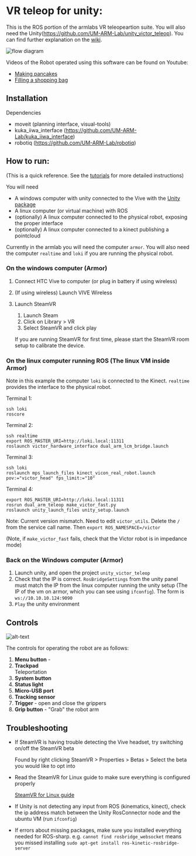 # VR teleop for unity:
This is the ROS portion of the armlabs VR teleopeartion suite. You will also need the Unity(https://github.com/UM-ARM-Lab/unity_victor_teleop).
You can find further explanation on the [wiki](https://github.com/UM-ARM-Lab/unity_victor_teleop/wiki).

![flow diagram](flow_diagram.png)

Videos of the Robot operated using this software can be found on Youtube:
- [Making pancakes](https://www.youtube.com/watch?v=EahUsJKVfw8)
- [Filling a shopping bag](https://www.youtube.com/watch?v=EvpxsqET01c)

## Installation
Dependencies
- moveit (planning interface, visual-tools)
- kuka_iiwa_interface (https://github.com/UM-ARM-Lab/kuka_iiwa_interface)
- robotiq (https://github.com/UM-ARM-Lab/robotiq)


## How to run:
(This is a quick reference. See the [tutorials](https://github.com/UM-ARM-Lab/unity_victor_teleop/wiki/Tutorial-1:-Set-up-Unity-package) for more detailed instructions)

You will need 
- A windows computer with unity connected to the Vive with the [Unity package](https://github.com/UM-ARM-Lab/unity_victor_teleop)
- A linux computer (or virtual machine) with ROS
- (optionally) A linux computer connected to the physical robot, exposing the proper interface
- (optionally) A linux computer connected to a kinect publishing a pointcloud

Currently in the armlab you will need the computer `armor`. You will also need the computer `realtime` and `loki` if you are running the physical robot.

### On the windows computer (Armor) 
1. Connect HTC Vive to computer (or plug in battery if using wireless)
2. (If using wireless) Launch VIVE Wireless
3. Launch SteamVR
   1. Launch Steam
   2. Click on Library > VR
   3. Select SteamVR and click play
   
   If you are running SteamVR for first time, please start the SteamVR room setup to calibrate the device.


### On the linux computer running ROS (The linux VM inside Armor)
Note in this example the computer `loki` is connected to the Kinect. `realtime` provides the interface to the physical robot.

Terminal 1:
```
ssh loki
roscore
```

Terminal 2:
```
ssh realtime
export ROS_MASTER_URI=http://loki.local:11311
roslaunch victor_hardware_interface dual_arm_lcm_bridge.launch
```

Terminal 3:
```
ssh loki
roslaunch mps_launch_files kinect_vicon_real_robot.launch pov:="victor_head" fps_limit:="10"
```

Terminal 4:
```
export ROS_MASTER_URI=http://loki.local:11311
rosrun dual_arm_teleop make_victor_fast.py
roslaunch unity_launch_files unity_setup.launch
```
Note: Current version mismatch. Need to edit `victor_utils`. Delete the `/` from the service call name. Then `export ROS_NAMESPACE=/victor`

(Note, if `make_victor_fast` fails, check that the Victor robot is in impedance mode)

### Back on the Windows computer (Armor)
1. Launch unity, and open the project `unity_victor_teleop`
2. Check that the IP is correct. `RosBridgeSettings` from the unity panel must match the IP from the linux computer running the unity setup (The IP of the vm on armor, which you can see using `ifconfig`). The form is `ws://10.10.10.124:9090`
3. `Play` the unity environment



## Controls
![alt-text][vive-controller-layout]

The controls for operating the robot are as follows:
1. **Menu button** - 
2. **Trackpad**  
   Teleportation
3. **System button**
4. **Status light**
5. **Micro-USB port**
6. **Tracking sensor**
7. **Trigger** - open and close the grippers
8. **Grip button** - "Grab" the robot arm


## Troubleshooting
* If SteamVR is having trouble detecting the Vive headset, try switching on/off the SteamVR beta

   Found by right clicking SteamVR > Properties > Betas >  Select the beta you would like to opt into
* Read the SteamVR for Linux guide to make sure everything is configured properly

   [SteamVR for Linux guide](https://github.com/ValveSoftware/SteamVR-for-Linux)

* If Unity is not detecting any input from ROS (kinematics, kinect), check the ip address match between the Unity RosConnector node and the ubuntu VM (run `ifconfig`)


[vive-controller-layout]: https://www.vive.com/media/filer_public/17/5d/175d4252-dde3-49a2-aa86-c0b05ab4d445/guid-2d5454b7-1225-449c-b5e5-50a5ea4184d6-web.png "Vive Controller Layout"

* If errors about missing packages, make sure you installed everything needed for ROS-sharp. e.g. `cannot find rosbridge_websocket` means you missed installing `sudo apt-get install ros-kinetic-rosbridge-server`
